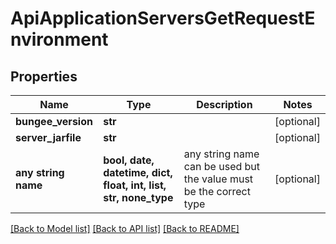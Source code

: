 # ApiApplicationServersGetRequestEnvironment


## Properties
Name | Type | Description | Notes
------------ | ------------- | ------------- | -------------
**bungee_version** | **str** |  | [optional] 
**server_jarfile** | **str** |  | [optional] 
**any string name** | **bool, date, datetime, dict, float, int, list, str, none_type** | any string name can be used but the value must be the correct type | [optional]

[[Back to Model list]](../README.md#documentation-for-models) [[Back to API list]](../README.md#documentation-for-api-endpoints) [[Back to README]](../README.md)


